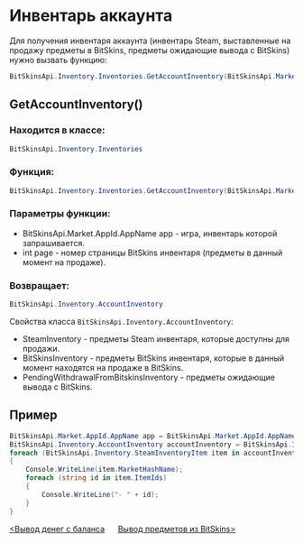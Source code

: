 ﻿# Инвентарь аккаунта

Для получения инвентаря аккаунта (инвентарь Steam, выставленные на продажу предметы в BitSkins, предметы ожидающие вывода с BitSkins) нужно вызвать функцию:

```csharp
BitSkinsApi.Inventory.Inventories.GetAccountInventory(BitSkinsApi.Market.AppId.AppName app, int page);
```

## GetAccountInventory()

### Находится в классе:

```csharp
BitSkinsApi.Inventory.Inventories
```

### Функция:

```csharp
BitSkinsApi.Inventory.Inventories.GetAccountInventory(BitSkinsApi.Market.AppId.AppName app, int page);
```

### Параметры функции:
* BitSkinsApi.Market.AppId.AppName app - игра, инвентарь которой запрашивается.
* int page - номер страницы BitSkins инвентаря (предметы в данный момент на продаже).

### Возвращает:

```csharp
BitSkinsApi.Inventory.AccountInventory
```

Свойства класса ```BitSkinsApi.Inventory.AccountInventory```:
* SteamInventory - предметы Steam инвентаря, которые доступны для продажи.
* BitSkinsInventory - предметы BitSkins инвентаря, которые в данный момент находятся на продаже в BitSkins.
* PendingWithdrawalFromBitskinsInventory - предметы ожидающие вывода с BitSkins.

## Пример

```csharp
BitSkinsApi.Market.AppId.AppName app = BitSkinsApi.Market.AppId.AppName.CounterStrikGlobalOffensive;
BitSkinsApi.Inventory.AccountInventory accountInventory = BitSkinsApi.Inventory.Inventories.GetAccountInventory(app, 1);
foreach (BitSkinsApi.Inventory.SteamInventoryItem item in accountInventory.SteamInventory.SteamInventoryItems)
{
    Console.WriteLine(item.MarketHashName);
    foreach (string id in item.ItemIds)
    {
        Console.WriteLine("- " + id);
    }
}
```

[<Вывод денег с баланса](https://github.com/Captious99/BitSkinsApi/blob/master/docs/ru/balance/withdraw_money.md) &nbsp;&nbsp;&nbsp;&nbsp; [Вывод предметов из BitSkins>](https://github.com/Captious99/BitSkinsApi/blob/master/docs/ru/inventory/withdraw_item.md)